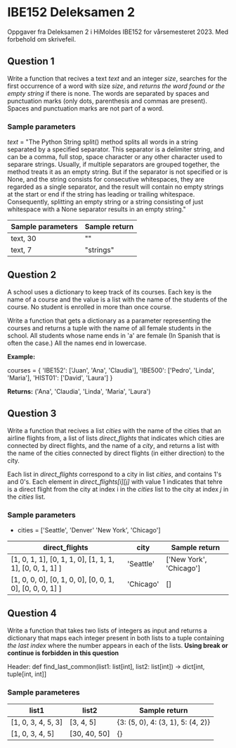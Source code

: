 # IBE152 Deleksamen 2
Oppgaver fra Deleksamen 2 i HiMoldes IBE152 for vårsemesteret 2023.
Med forbehold om skrivefeil.


## Question 1
Write a function that recives a text *text* and an integer *size*, searches for the first occurrence of a word with size *size*, and *returns the word found or the empty string* if there is none.
The words are separated by spaces and punctuation marks (only dots, parenthesis and commas are present).
Spaces and punctuation marks are not part of a word.

### Sample parameters
*text* = "The Python String split() method splits all words in a string separated by a specified separator. This separator is a delimiter string, and can be a comma, full stop, space character or any other character used to separare strings. Usually, if multiple separators are grouped together, the method treats it as an empty string. But if the separator is not specified or is None, and the string consists for consecutive whitespaces, they are regarded as a single separator, and the result will contain no empty strings at the start or end if the string has leading or trailing whitespace. Consequently, splitting an empty string or a string consisting of just whitespace with a None separator results in an empty string."

| Sample parameters | Sample return   |
|-------------------|-----------------|
| text, 30          | ""              |
| text, 7           | "strings"       |

## Question 2
A school uses a dictionary to keep track of its courses. Each key is the name of a course and the value is a list with the name of the students of the course. No student is enrolled in more than once course.

Write a function that gets a dictionary as a parameter representing the courses and returns a tuple with the name of all female students in the school. All students whose name ends in 'a' are female (In Spanish that is often the case.) All the names end in lowercase.

__Example:__

courses = {
    'IBE152': ['Juan', 'Ana', 'Claudia'],
    'IBE500': ['Pedro', 'Linda', 'Maria'],
    'HIST01': ['David', 'Laura']
}

__Returns:__
('Ana', 'Claudia', 'Linda', 'Maria', 'Laura')


## Question 3
Write a function that recives a list *cities* with the name of the cities that an airline flights from, a list of lists *direct_flights* that indicates which cities are connected by direct flights, and the name of a *city*, and returns a list with the name of the cities connected by direct flights (in either direction) to the city.

Each list in *direct_flights* correspond to a city in list *cities*, and contains 1's and 0's. Each element in *direct_flights[i][j]* with value 1 indicates that tehre is a direct flight from the city at index i in the *cities* list to the city at index *j* in the *cities* list.

### Sample parameters
* cities = ['Seattle', 'Denver' 'New York', 'Chicago']

| direct_flights                                           | city       | Sample return           |
|----------------------------------------------------------|------------|-------------------------|
| [1, 0, 1, 1], [0, 1, 1, 0], [1, 1, 1, 1], [0, 0, 1, 1] ] | 'Seattle'  | ['New York', 'Chicago'] |
| [1, 0, 0, 0], [0, 1, 0, 0], [0, 0, 1, 0], [0, 0, 0, 1] ] | 'Chicago'  | []                      |


## Question 4
Write a function that takes two lists of integers as input and returns a dictionary that maps each integer present in both lists to a tuple containing *the last index* where the number appears in each of the lists.
__Using break or continue is forbidden in this question__

Header:
def find_last_common(list1: list[int], list2: list[int]) -> dict[int, tuple[int, int]]


### Sample parameteres
| list1              | list2        | Sample return                     |
|--------------------|--------------|-----------------------------------|
| [1, 0, 3, 4, 5, 3] | [3, 4, 5]    | {3: (5, 0), 4: (3, 1), 5: (4, 2)} |
| [1, 0, 3, 4, 5]    | [30, 40, 50] | {}